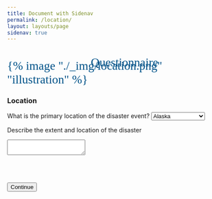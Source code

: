 ```yaml
---
title: Document with Sidenav
permalink: /location/
layout: layouts/page
sidenav: true
---
```

<h1 style="font-family: Merriweather Web, Georgia, Cambria, Times New Roman, Times, serif; font-weight: normal; color: #005288; width: 400px;">{% image "./_img/location.png" "illustration" %} <span style="position: relative; bottom: 40px;">Questionnaire</h1>
<h3>Location</h3>
<form action="{{ '/disaster-info/' | url }}">
  <label for="state">What is the primary location of the disaster event?</label>
  <select name="state">
    <option value="AK">Alaska</option>
    <option value="AL">Alabama</option>
    <option value="AR">Arkansas</option>
    <option value="AS">American Samoa</option>
    <option value="CA">California</option>
</select>

<label>Describe the extent and location of the disaster</label>
<textarea></textarea>

<button class="usa-button" style="margin: 50px 0 50px 0;">Continue</button>
</form>

<style>
  #a-location {background-color: #005288; color: white;}
</style>
